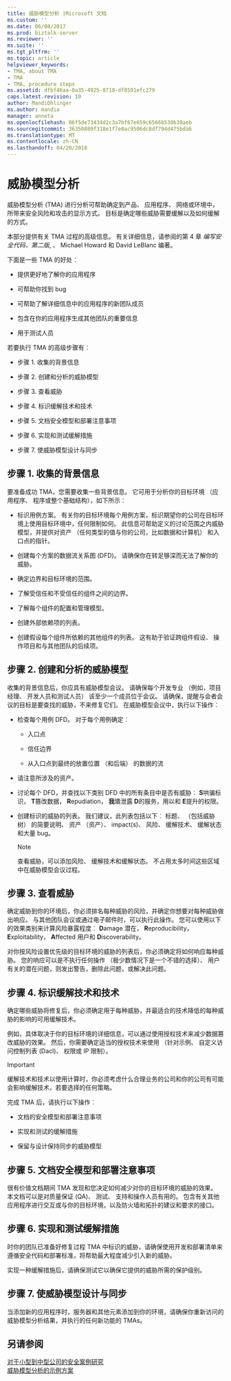 ```yaml
---
title: 威胁模型分析 |Microsoft 文档
ms.custom: ''
ms.date: 06/08/2017
ms.prod: biztalk-server
ms.reviewer: ''
ms.suite: ''
ms.tgt_pltfrm: ''
ms.topic: article
helpviewer_keywords:
- TMA, about TMA
- TMA
- TMA, procedure steps
ms.assetid: dfbf46aa-0a35-4925-8718-df8591efc279
caps.latest.revision: 10
author: MandiOhlinger
ms.author: mandia
manager: anneta
ms.openlocfilehash: 06f5de73434d2c3a7bf67e659c6566b530b38aeb
ms.sourcegitcommit: 36350889f318e1f7e0ac9506dc8df794d475bda6
ms.translationtype: MT
ms.contentlocale: zh-CN
ms.lasthandoff: 04/20/2018
---
```

# <a name="threat-model-analysis"></a>威胁模型分析
威胁模型分析 (TMA) 进行分析可帮助确定到产品、 应用程序、 网络或环境中，所带来安全风险和攻击的显示方式。 目标是确定哪些威胁需要缓解以及如何缓解的方式。  
  
 本部分提供有关 TMA 过程的高级信息。 有关详细信息，请参阅的第 4 章 *编写安全代码，第二版*, 、 Michael Howard 和 David LeBlanc 编著。  
  
 下面是一些 TMA 的好处︰  
  
-   提供更好地了解你的应用程序  
  
-   可帮助你找到 bug  
  
-   可帮助了解详细信息中的应用程序的新团队成员  
  
-   包含在你的应用程序生成其他团队的重要信息  
  
-   用于测试人员  
  
 若要执行 TMA 的高级步骤有︰  
  
-   步骤 1. 收集的背景信息  
  
-   步骤 2. 创建和分析的威胁模型  
  
-   步骤 3. 查看威胁  
  
-   步骤 4. 标识缓解技术和技术  
  
-   步骤 5. 文档安全模型和部署注意事项  
  
-   步骤 6. 实现和测试缓解措施  
  
-   步骤 7. 使威胁模型设计与同步  
  
## <a name="step-1-collect-background-information"></a>步骤 1. 收集的背景信息  
 要准备成功 TMA，您需要收集一些背景信息。 它可用于分析你的目标环境 （应用程序、 程序或整个基础结构），如下所示︰  
  
-   标识用例方案。 有关你的目标环境每个用例方案，标识期望你的公司在目标环境上使用目标环境中，任何限制如何。 此信息可帮助定义的讨论范围之内威胁模型，并提供对资产 （任何类型的值与你的公司，比如数据和计算机） 和入口点的指针。  
  
-   创建每个方案的数据流关系图 (DFD)。 请确保你在转足够深而无法了解你的威胁。  
  
-   确定边界和目标环境的范围。  
  
-   了解受信任和不受信任的组件之间的边界。  
  
-   了解每个组件的配置和管理模型。  
  
-   创建外部依赖项的列表。  
  
-   创建假设每个组件所依赖的其他组件的列表。 这有助于验证跨组件假设、 操作项目和与其他团队的后续项。  
  
## <a name="step-2-create-and-analyze-the-threat-model"></a>步骤 2. 创建和分析的威胁模型  
 收集的背景信息后，你应具有威胁模型会议。 请确保每个开发专业 （例如，项目经理、 开发人员和测试人员） 该至少一个成员位于会议。 请确保，提醒与会者会议的目标是要查找的威胁，不来修复它们。 在威胁模型会议中，执行以下操作︰  
  
-   检查每个用例 DFD。 对于每个用例确定︰  
  
    -   入口点  
  
    -   信任边界  
  
    -   从入口点到最终的放置位置 （和后端） 的数据的流  
  
-   请注意所涉及的资产。  
  
-   讨论每个 DFD，并查找以下类别 DFD 中的所有条目中是否有威胁︰ **S**哄骗标识， **T**篡改数据， **R**epudiation， **我**璝泄露 **D**的服务，用以和 **E**提升的权限。  
  
-   创建标识的威胁的列表。 我们建议，此列表包括以下︰ 标题、 （包括威胁树） 的简要说明、 资产 （资产）、 impact(s)、 风险、 缓解技术、 缓解状态和大量 bug。  
  
    > [!NOTE]
    >  查看威胁，可以添加风险、 缓解技术和缓解状态。 不占用太多时间这些区域中在威胁模型会议过程。  
  
## <a name="step-3-review-threats"></a>步骤 3. 查看威胁  
 确定威胁到你的环境后，你必须排名每种威胁的风险，并确定你想要对每种威胁做出响应。 与其他团队会议或通过电子邮件时，可以执行此操作。 您可以使用以下的效果类别来计算风险暴露程度︰ **D**amage 潜在， **R**eproducibility， **E**xploitability， **A**ffected 用户和 **D**iscoverability。  
  
 对你按风险设置优先级的目标环境的威胁的列表后，你必须确定将如何响应每种威胁。 您的响应可以是不执行任何操作 （极少数情况下是一个不错的选择）、 用户有关的潜在问题，则发出警告，删除此问题，或解决此问题。  
  
## <a name="step-4-identify-mitigation-techniques-and-technologies"></a>步骤 4. 标识缓解技术和技术  
 确定哪些威胁将修复后，你必须确定用于每种威胁，并最适合的技术降低的每种威胁的影响的可用缓解技术。  
  
 例如，具体取决于你的目标环境的详细信息，可以通过使用授权技术来减少数据篡改威胁的效果。 然后，你需要确定适当的授权技术来使用 （针对示例、 自定义访问控制列表 (Dacl)、 权限或 IP 限制）。  
  
> [!IMPORTANT]
>  缓解技术和技术以使用计算时，你必须考虑什么合理业务的公司和你的公司有可能会影响缓解技术，若要选择的任何策略。  
  
 完成 TMA 后，请执行以下操作︰  
  
-   文档的安全模型和部署注意事项  
  
-   实现和测试的缓解措施  
  
-   保留与设计保持同步的威胁模型  
  
## <a name="step-5-document-security-model-and-deployment-considerations"></a>步骤 5. 文档安全模型和部署注意事项  
 很有价值文档期间 TMA 发现和您决定如何减少对你的目标环境的威胁的效果。 本文档可以是对质量保证 (QA)、 测试、 支持和操作人员有用的。 包含有关其他应用程序进行交互或与你的目标环境，以及防火墙和拓扑的建议和要求的接口。  
  
## <a name="step-6-implement-and-test-mitigations"></a>步骤 6. 实现和测试缓解措施  
 时你的团队已准备好修复过程 TMA 中标识的威胁，请确保使用开发和部署清单来遵循安全代码和部署标准，将帮助最大程度减少引入新的威胁。  
  
 实现一种缓解措施后，请确保测试它以确保它提供的威胁所需的保护级别。  
  
## <a name="step-7-keep-the-threat-model-in-sync-with-design"></a>步骤 7. 使威胁模型设计与同步  
 当添加新的应用程序时，服务器和其他元素添加到你的环境，请确保你重新访问的威胁模型分析结果，并执行的任何新功能的 TMAs。  
  
## <a name="see-also"></a>另请参阅  
[对于小型到中型公司的安全案例研究](../core/security-case-studies-for-small-to-medium-sized-companies.md)   
 [威胁模型分析的示例方案](../core/sample-scenarios-for-threat-model-analysis.md)